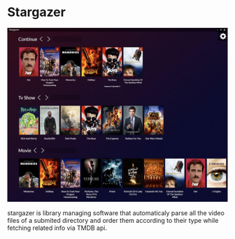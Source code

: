 # Stargazer

![demo](img.jpg)

stargazer is library managing software that automaticaly parse all the video files of a submited directory and order them according to their type while fetching related info via TMDB api.
